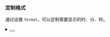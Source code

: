 ### 定制格式

通过设置 `format`，可以定制需要显示的时、分、秒。

<div class="cell-demo vp-raw">
  <yc-time-picker
    format="HH:mm"
    :defaultValue="defaultValue"
    style="width: 130px;" />
</div>

<script setup>
import { ref } from 'vue';
const defaultValue = ref('09:24');
</script>

<details>
<summary>
 <button class="code-btn"  >
    <icon-code />
 </button>
</summary>

```vue
<template>
  <yc-time-picker
    format="HH:mm"
    :defaultValue="defaultValue"
    style="width: 130px;" />
</template>

<script setup>
import { ref } from 'vue';
const defaultValue = ref('09:24');
</script>
```

</details>
